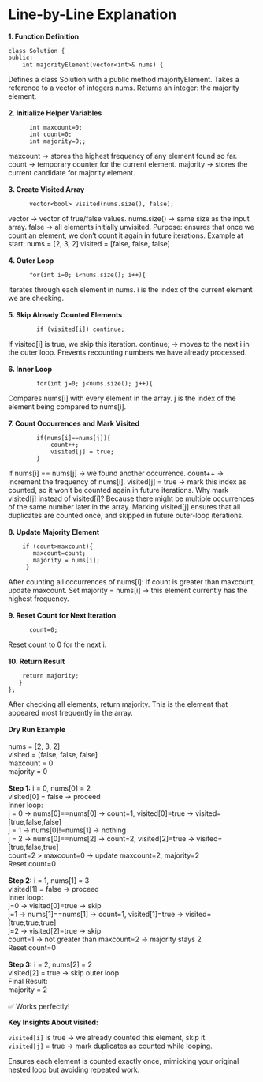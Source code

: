 # Line-by-Line Explanation
**1. Function Definition**
<br>
```
class Solution {
public:
    int majorityElement(vector<int>& nums) {
```
Defines a class Solution with a public method majorityElement.
Takes a reference to a vector of integers nums.
Returns an integer: the majority element.<br>
<br>
**2. Initialize Helper Variables**
<br>
```
      int maxcount=0;
      int count=0;
      int majority=0;;
```
maxcount → stores the highest frequency of any element found so far.
count → temporary counter for the current element.
majority → stores the current candidate for majority element.<br>
<br>
**3. Create Visited Array**
<br>
```
      vector<bool> visited(nums.size(), false);
```
vector<bool> → vector of true/false values.
nums.size() → same size as the input array.
false → all elements initially unvisited.
Purpose: ensures that once we count an element, we don’t count it again in future iterations.
Example at start:
nums    = [2, 3, 2]
visited = [false, false, false]<br>
<br>
**4. Outer Loop**
<br>
```
      for(int i=0; i<nums.size(); i++){
```
Iterates through each element in nums.
i is the index of the current element we are checking.<br>
<br>
**5. Skip Already Counted Elements**
<br>
```
        if (visited[i]) continue;
```
If visited[i] is true, we skip this iteration.
continue; → moves to the next i in the outer loop.
Prevents recounting numbers we have already processed.<br>
<br>
**6. Inner Loop**
<br>
```
        for(int j=0; j<nums.size(); j++){
```
Compares nums[i] with every element in the array.
j is the index of the element being compared to nums[i].<br>
<br>
**7. Count Occurrences and Mark Visited**
<br>
```
        if(nums[i]==nums[j]){
            count++;
            visited[j] = true;
        }
```
If nums[i] == nums[j] → we found another occurrence.
count++ → increment the frequency of nums[i].
visited[j] = true → mark this index as counted, so it won’t be counted again in future iterations.
Why mark visited[j] instead of visited[i]?
Because there might be multiple occurrences of the same number later in the array.
Marking visited[j] ensures that all duplicates are counted once, and skipped in future outer-loop iterations.<br>
<br>
**8. Update Majority Element**
<br>
 ```
     if (count>maxcount){
        maxcount=count;
        majority = nums[i];
      }
```
After counting all occurrences of nums[i]:
If count is greater than maxcount, update maxcount.
Set majority = nums[i] → this element currently has the highest frequency.<br>
<br>
**9. Reset Count for Next Iteration**
<br>
```
      count=0;
```
Reset count to 0 for the next i.<br>
<br>
**10. Return Result**
<br>
 ```
     return majority; 
    }
};
```
After checking all elements, return majority.
This is the element that appeared most frequently in the array.<br>
<br>
**Dry Run Example**<br>
<br>
nums = [2, 3, 2]<br>
visited = [false, false, false]<br>
maxcount = 0<br>
majority = 0<br>
<br>
**Step 1:** i = 0, nums[0] = 2<br>
visited[0] = false → proceed<br>
Inner loop:<br>
j = 0 → nums[0]==nums[0] → count=1, visited[0]=true → visited=[true,false,false]<br>
j = 1 → nums[0]!=nums[1] → nothing<br>
j = 2 → nums[0]==nums[2] → count=2, visited[2]=true → visited=[true,false,true]<br>
count=2 > maxcount=0 → update maxcount=2, majority=2<br>
Reset count=0<br>
<br>
**Step 2:** i = 1, nums[1] = 3<br>
visited[1] = false → proceed<br>
Inner loop:<br>
j=0 → visited[0]=true → skip<br>
j=1 → nums[1]==nums[1] → count=1, visited[1]=true → visited=[true,true,true]<br>
j=2 → visited[2]=true → skip<br>
count=1 → not greater than maxcount=2 → majority stays 2<br>
Reset count=0<br>
<br>
**Step 3:** i = 2, nums[2] = 2<br>
visited[2] = true → skip outer loop<br>
Final Result:<br>
majority = 2<br>
<br>
✅ Works perfectly!<br>

**Key Insights About visited:**<br>

```visited[i]``` is true → we already counted this element, skip it.<br>
```visited[j]``` = true → mark duplicates as counted while looping.<br>

Ensures each element is counted exactly once, mimicking your original nested loop but avoiding repeated work.

